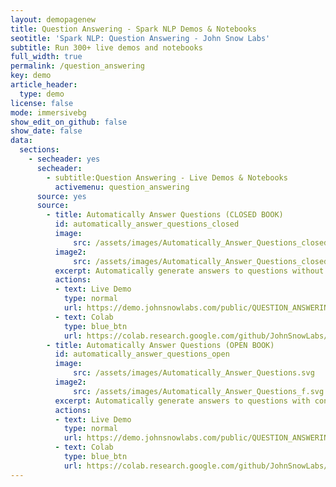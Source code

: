 ```yaml
---
layout: demopagenew
title: Question Answering - Spark NLP Demos & Notebooks
seotitle: 'Spark NLP: Question Answering - John Snow Labs'
subtitle: Run 300+ live demos and notebooks
full_width: true
permalink: /question_answering
key: demo
article_header:
  type: demo
license: false
mode: immersivebg
show_edit_on_github: false
show_date: false
data:
  sections:  
    - secheader: yes
      secheader:
        - subtitle:Question Answering - Live Demos & Notebooks
          activemenu: question_answering
      source: yes
      source:
        - title: Automatically Answer Questions (CLOSED BOOK)   
          id: automatically_answer_questions_closed
          image: 
              src: /assets/images/Automatically_Answer_Questions_closed.svg
          image2: 
              src: /assets/images/Automatically_Answer_Questions_closed_f.svg
          excerpt: Automatically generate answers to questions without context.
          actions:
          - text: Live Demo
            type: normal
            url: https://demo.johnsnowlabs.com/public/QUESTION_ANSWERING_CLOSED_BOOK/
          - text: Colab
            type: blue_btn
            url: https://colab.research.google.com/github/JohnSnowLabs/spark-nlp-workshop/blob/master/tutorials/streamlit_notebooks/public/QUESTION_ANSWERING_CLOSED_BOOK.ipynb
        - title: Automatically Answer Questions (OPEN BOOK)   
          id: automatically_answer_questions_open
          image: 
              src: /assets/images/Automatically_Answer_Questions.svg
          image2: 
              src: /assets/images/Automatically_Answer_Questions_f.svg
          excerpt: Automatically generate answers to questions with context.
          actions:
          - text: Live Demo
            type: normal
            url: https://demo.johnsnowlabs.com/public/QUESTION_ANSWERING_OPEN_BOOK/
          - text: Colab
            type: blue_btn
            url: https://colab.research.google.com/github/JohnSnowLabs/spark-nlp-workshop/blob/master/tutorials/streamlit_notebooks/public/QUESTION_ANSWERING_OPEN_BOOK.ipynb
---
```

